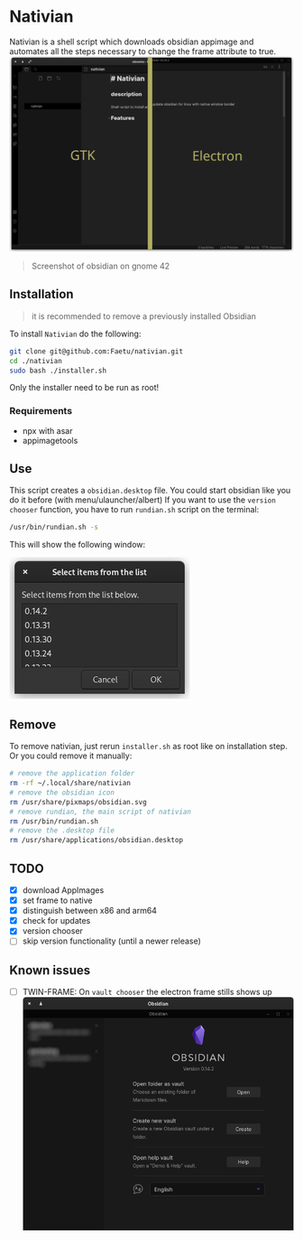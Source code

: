 # Nativian

Nativian is a shell script which downloads obsidian appimage and automates all the steps necessary to change the frame attribute to true.
![Screenshot](screenshots/comparsion.png)
> Screenshot of obsidian on gnome 42

## Installation
> it is recommended to remove a previously installed Obsidian

To install `Nativian` do the following:
```bash
git clone git@github.com:Faetu/nativian.git
cd ./nativian
sudo bash ./installer.sh
```
Only the installer need to be run as root!

### Requirements
- npx with asar
- appimagetools

## Use

This script creates a `obsidian.desktop` file. You could start obsidian like you do it before (with menu/ulauncher/albert)
If you want to use the `version chooser` function, you have to run `rundian.sh` script on the terminal:
```bash
/usr/bin/rundian.sh -s
```
This will show the following window:

![version_chooser](screenshots/version_chooser.png)

## Remove
To remove nativian, just rerun `installer.sh` as root like on installation step.
Or you could remove it manually:
```bash
# remove the application folder
rm -rf ~/.local/share/nativian
# remove the obsidian icon
rm /usr/share/pixmaps/obsidian.svg
# remove rundian, the main script of nativian
rm /usr/bin/rundian.sh
# remove the .desktop file
rm /usr/share/applications/obsidian.desktop
```
## TODO
- [x] download AppImages
- [x] set frame to native
- [x] distinguish between x86 and arm64
- [x] check for updates
- [x] version chooser
- [ ] skip version functionality (until a newer release)

## Known issues
- [ ] TWIN-FRAME: On `vault chooser` the electron frame stills shows up
![dp_frame](screenshots/twin_frame.png)

